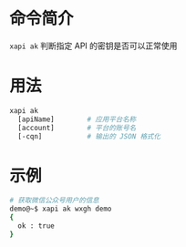 # 命令简介 

`xapi ak` 判断指定 API 的密钥是否可以正常使用

# 用法

```bash
xapi ak
  [apiName]        # 应用平台名称
  [account]        # 平台的账号名
  [-cqn]           # 输出的 JSON 格式化
```
# 示例

```bash
# 获取微信公众号用户的信息
demo@~$ xapi ak wxgh demo
{
  ok : true
}
```